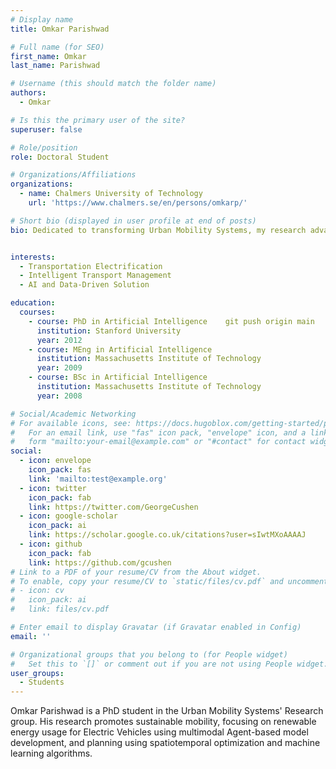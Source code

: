```yaml
---
# Display name
title: Omkar Parishwad

# Full name (for SEO)
first_name: Omkar
last_name: Parishwad

# Username (this should match the folder name)
authors:
  - Omkar

# Is this the primary user of the site?
superuser: false

# Role/position
role: Doctoral Student

# Organizations/Affiliations
organizations:
  - name: Chalmers University of Technology
    url: 'https://www.chalmers.se/en/persons/omkarp/'

# Short bio (displayed in user profile at end of posts)
bio: Dedicated to transforming Urban Mobility Systems, my research advances electric vehicle (EV) ecosystems integrated with renewable energy. I develop ML, Agent-based models and optimization algorithms that synergize with renewable energy, enhance EV charging efficiency and support sustainable urban development. I aim to create scalable, intelligent solutions that meet urban planning and mobility's critical efficiency and sustainability requirements.


interests:
  - Transportation Electrification
  - Intelligent Transport Management
  - AI and Data-Driven Solution

education:
  courses:
    - course: PhD in Artificial Intelligence    git push origin main
      institution: Stanford University
      year: 2012
    - course: MEng in Artificial Intelligence
      institution: Massachusetts Institute of Technology
      year: 2009
    - course: BSc in Artificial Intelligence
      institution: Massachusetts Institute of Technology
      year: 2008

# Social/Academic Networking
# For available icons, see: https://docs.hugoblox.com/getting-started/page-builder/#icons
#   For an email link, use "fas" icon pack, "envelope" icon, and a link in the
#   form "mailto:your-email@example.com" or "#contact" for contact widget.
social:
  - icon: envelope
    icon_pack: fas
    link: 'mailto:test@example.org'
  - icon: twitter
    icon_pack: fab
    link: https://twitter.com/GeorgeCushen
  - icon: google-scholar
    icon_pack: ai
    link: https://scholar.google.co.uk/citations?user=sIwtMXoAAAAJ
  - icon: github
    icon_pack: fab
    link: https://github.com/gcushen
# Link to a PDF of your resume/CV from the About widget.
# To enable, copy your resume/CV to `static/files/cv.pdf` and uncomment the lines below.
# - icon: cv
#   icon_pack: ai
#   link: files/cv.pdf

# Enter email to display Gravatar (if Gravatar enabled in Config)
email: ''

# Organizational groups that you belong to (for People widget)
#   Set this to `[]` or comment out if you are not using People widget.
user_groups:
  - Students
---
```


Omkar Parishwad is a PhD student in the Urban Mobility Systems' Research group. His research promotes sustainable mobility, focusing on renewable energy usage for Electric Vehicles using multimodal Agent-based model development, and planning using spatiotemporal optimization and machine learning algorithms.
